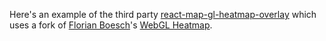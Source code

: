 Here's an example of the third party [react-map-gl-heatmap-overlay](https://github.com/vicapow/react-map-gl-heatmap-overlay) which uses a fork of [Florian Boesch](https://github.com/pyalot)'s [WebGL Heatmap](https://github.com/vicapow/webgl-heatmap).